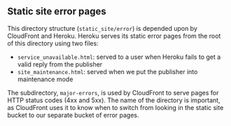 ## Static site error pages

This directory structure (`static_site/error`) is depended upon by CloudFront and Heroku. Heroku serves its static
error pages from the root of this directory using two files:

* `service_unavailable.html`: served to a user when Heroku fails to get a valid reply from the publisher
* `site_maintenance.html`: served when we put the publisher into maintenance mode


The subdirectory, `major-errors`, is used by CloudFront to serve pages for HTTP status codes (4xx and 5xx). The name
of the directory is important, as CloudFront uses it to know when to switch from looking in the static site bucket to
our separate bucket of error pages.

